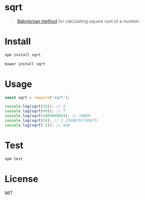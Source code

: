 # sqrt

> [Babylonian method](https://en.wikipedia.org/wiki/Methods_of_computing_square_roots#Babylonian_method) for calculating square root of a number.

# Install

```bash
npm install sqrt
```

```bash
bower install sqrt
```

# Usage

```javascript
const sqrt = require('sqrt');

console.log(sqrt(25)); // 5
console.log(sqrt(49)); // 7
console.log(sqrt(100000000)); // 10000
console.log(sqrt(5)); // 2.23606797749979
console.log(sqrt(-5)); // NaN
```

# Test

```bash
npm test
```

# License

MIT
